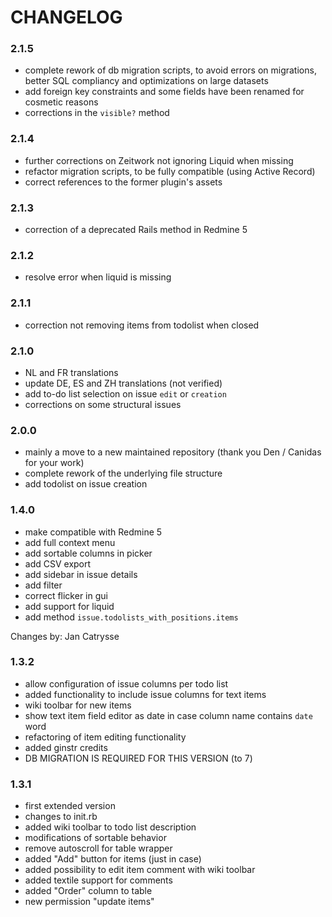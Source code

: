 # CHANGELOG
### 2.1.5

*  complete rework of db migration scripts, to avoid errors on migrations, better SQL compliancy and optimizations on large datasets
*  add foreign key constraints and some fields have been renamed for cosmetic reasons
*  corrections in the `visible?` method

### 2.1.4

* further corrections on Zeitwork not ignoring Liquid when missing
* refactor migration scripts, to be fully compatible (using Active Record)
* correct references to the former plugin's assets

### 2.1.3

* correction of a deprecated Rails method in Redmine 5

### 2.1.2

* resolve error when liquid is missing

### 2.1.1

* correction not removing items from todolist when closed

### 2.1.0

* NL and FR translations
* update DE, ES and ZH translations (not verified)
* add to-do list selection on issue `edit` or `creation`
* corrections on some structural issues

### 2.0.0

* mainly a move to a new maintained repository (thank you Den / Canidas for your work)
* complete rework of the underlying file structure
* add todolist on issue creation

### 1.4.0

* make compatible with Redmine 5
* add full context menu
* add sortable columns in picker
* add CSV export
* add sidebar in issue details
* add filter
* correct flicker in gui
* add support for liquid
* add method `issue.todolists_with_positions.items`

Changes by: Jan Catrysse

### 1.3.2

* allow configuration of issue columns per todo list
* added functionality to include issue columns for text items
* wiki toolbar for new items
* show text item field editor as date in case column name contains `date` word
* refactoring of item editing functionality
* added ginstr credits
* DB MIGRATION IS REQUIRED FOR THIS VERSION (to 7) 

### 1.3.1

* first extended version
* changes to init.rb
* added wiki toolbar to todo list description
* modifications of sortable behavior
* remove autoscroll for table wrapper
* added "Add" button for items (just in case)
* added possibility to edit item comment with wiki toolbar
* added textile support for comments
* added "Order" column to table
* new permission "update items"
